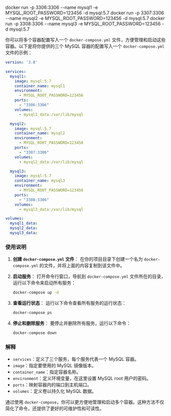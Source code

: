 docker run -p 3306:3306 --name mysql1 -e MYSQL_ROOT_PASSWORD=123456 -d mysql:5.7
docker run -p 3307:3306 --name mysql2 -e MYSQL_ROOT_PASSWORD=123456 -d mysql:5.7
docker run -p 3308:3306 --name mysql3 -e MYSQL_ROOT_PASSWORD=123456 -d mysql:5.7

你可以将多个容器配置写入一个 `docker-compose.yml` 文件，方便管理和启动这些容器。以下是将你提供的三个 MySQL 容器的配置写入一个 `docker-compose.yml` 文件的示例：

```yaml
version: '3.8'

services:
  mysql1:
    image: mysql:5.7
    container_name: mysql1
    environment:
      - MYSQL_ROOT_PASSWORD=123456
    ports:
      - "3306:3306"
    volumes:
      - mysql1_data:/var/lib/mysql

  mysql2:
    image: mysql:5.7
    container_name: mysql2
    environment:
      - MYSQL_ROOT_PASSWORD=123456
    ports:
      - "3307:3306"
    volumes:
      - mysql2_data:/var/lib/mysql

  mysql3:
    image: mysql:5.7
    container_name: mysql3
    environment:
      - MYSQL_ROOT_PASSWORD=123456
    ports:
      - "3308:3306"
    volumes:
      - mysql3_data:/var/lib/mysql

volumes:
  mysql1_data:
  mysql2_data:
  mysql3_data:
```

### 使用说明

1. **创建 `docker-compose.yml` 文件**：
   在你的项目目录下创建一个名为 `docker-compose.yml` 的文件，并将上面的内容复制到该文件中。

2. **启动服务**：
   打开命令行窗口，导航到 `docker-compose.yml` 文件所在的目录，运行以下命令来启动所有服务：
   ```sh
   docker-compose up -d
   ```

3. **查看运行状态**：
   运行以下命令查看所有服务的运行状态：
   ```sh
   docker-compose ps
   ```

4. **停止和删除服务**：
   要停止并删除所有服务，运行以下命令：
   ```sh
   docker-compose down
   ```

### 解释

- `services`：定义了三个服务，每个服务代表一个 MySQL 容器。
- `image`：指定要使用的 MySQL 镜像版本。
- `container_name`：指定容器名称。
- `environment`：定义环境变量，在这里设置 MySQL root 用户的密码。
- `ports`：映射容器内的端口到主机端口。
- `volumes`：定义卷以持久化 MySQL 数据。

通过使用 `docker-compose`，你可以更方便地管理和启动多个容器。这种方法不仅简化了命令，还提供了更好的可维护性和可读性。